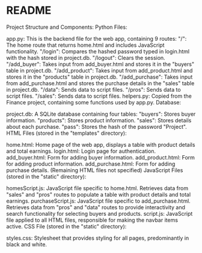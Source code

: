# README
Project Structure and Components:
Python Files:

app.py: This is the backend file for the web app, containing 9 routes:
"/": The home route that returns home.html and includes JavaScript functionality.
"/login": Compares the hashed password typed in login.html with the hash stored in project.db.
"/logout": Clears the session.
"/add_buyer": Takes input from add_buyer.html and stores it in the "buyers" table in project.db.
"/add_product": Takes input from add_product.html and stores it in the "products" table in project.db.
"/add_purchase": Takes input from add_purchase.html and stores the purchase details in the "sales" table in project.db.
"/data": Sends data to script files.
"/pros": Sends data to script files.
"/sales": Sends data to script files.
helpers.py: Copied from the Finance project, containing some functions used by app.py.
Database:

project.db: A SQLite database containing four tables:
"buyers": Stores buyer information.
"products": Stores product information.
"sales": Stores details about each purchase.
"pass": Stores the hash of the password "Project".
HTML Files (stored in the "templates" directory):

home.html: Home page of the web app, displays a table with product details and total earnings.
login.html: Login page for authentication.
add_buyer.html: Form for adding buyer information.
add_product.html: Form for adding product information.
add_purchase.html: Form for adding purchase details.
(Remaining HTML files not specified)
JavaScript Files (stored in the "static" directory):

homesScript.js: JavaScript file specific to home.html. Retrieves data from "sales" and "pros" routes to populate a table with product details and total earnings.
purchaseScript.js: JavaScript file specific to add_purchase.html. Retrieves data from "pros" and "data" routes to provide interactivity and search functionality for selecting buyers and products.
script.js: JavaScript file applied to all HTML files, responsible for making the navbar items active.
CSS File (stored in the "static" directory):

styles.css: Stylesheet that provides styling for all pages, predominantly in black and white.

